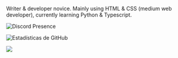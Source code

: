 
Writer & developer novice.
Mainly using HTML & CSS (medium web developer), currently learning Python & Typescript.

![Discord Presence](https://lanyard-profile-readme.vercel.app/api/756801630170513418)

![Estadísticas de GitHub](https://github-readme-stats.vercel.app/api?username=Daskyt004&show_icons=true&theme=nightowl)
<p float="left">
  <img src="https://github-readme-stats.vercel.app/api/top-langs/?username=Daskyt004&theme=nightowl">
</p>



